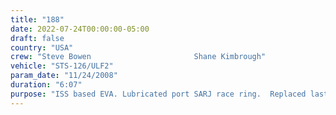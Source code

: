 ```yaml
---
title: "188"
date: 2022-07-24T00:00:00-05:00
draft: false
country: "USA"
crew: "Steve Bowen                       Shane Kimbrough"
vehicle: "STS-126/ULF2"
param_date: "11/24/2008"
duration: "6:07"
purpose: "ISS based EVA. Lubricated port SARJ race ring.  Replaced last trundle bearing on stbd SARJ.  Retracted failed latch of JEM ext facility berth mech and installed covers.  For HTV, installed 1 of 2 GPS antennas on JEM logistics module for HTV and a camera on P1 truss.  Tasks ended early due to higher than expected work rate for regenerable C02 canister (same prior crewmember)"
---
```

